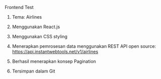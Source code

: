 Frontend Test

1. Tema: Airlines

2. Menggunakan React.js

3. Menggunakan CSS styling

4. Menerapkan pemrosesan data menggunakan REST API open source: https://api.instantwebtools.net/v1/airlines

5. Berhasil menerapkan konsep Pagination

6. Tersimpan dalam Git
